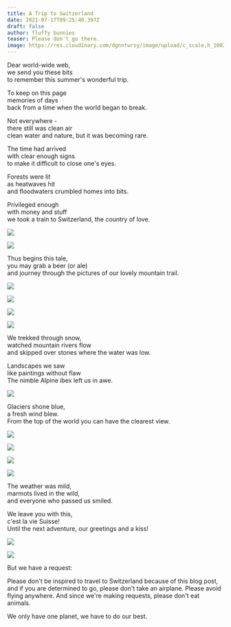 ```yaml
---
title: A Trip to Switzerland
date: 2021-07-17T09:25:40.397Z
draft: false
author: fluffy bunnies
teaser: Please don't go there.
image: https://res.cloudinary.com/dgnntwrsy/image/upload/c_scale,h_1002/c_crop,g_center,h_3968,w_2976,y_0/v1627225220/IMG_20210704_090836_nnl4wb.jpg
---
```

Dear world-wide web,\
we send you these bits\
to remember this summer's wonderful trip.

To keep on this page\
memories of days\
back from a time when the world began to break.

Not everywhere -\
there still was clean air\
clean water and nature, but it was becoming rare.

The time had arrived\
with clear enough signs\
to make it difficult to close one's eyes.

Forests were lit\
as heatwaves hit\
and floodwaters crumbled homes into bits.

Privileged enough\
with money and stuff\
we took a train to Switzerland, the country of love.

![](https://res.cloudinary.com/dgnntwrsy/image/upload/c_scale,w_866/v1627225202/IMG_20210702_112846_kzsoal.jpg)



![](https://res.cloudinary.com/dgnntwrsy/image/upload/c_scale,w_898/v1626514135/PXL_20210709_095303089.MP_uvvxg4.jpg)

Thus begins this tale,\
you may grab a beer (or ale)\
and journey through the pictures of our lovely mountain trail.

![](https://res.cloudinary.com/dgnntwrsy/image/upload/c_scale,w_866/v1627225206/IMG_20210703_063731_kavzkh.jpg)



![](https://res.cloudinary.com/dgnntwrsy/image/upload/c_scale,w_820/v1627225207/IMG_20210703_094230_wax9ft.jpg)



![](https://res.cloudinary.com/dgnntwrsy/image/upload/c_scale,w_775/v1627225218/IMG_20210704_092318_i5x6bc.jpg)



![](https://res.cloudinary.com/dgnntwrsy/image/upload/c_scale,w_685/v1627225210/IMG_20210704_090753_ki6lg5.jpg)

We trekked through snow,\
watched mountain rivers flow\
and skipped over stones where the water was low.

Landscapes we saw\
like paintings without flaw\
The nimble Alpine ibex left us in awe.

![](https://res.cloudinary.com/dgnntwrsy/image/upload/c_scale,w_685/v1627225207/IMG_20210703_093040_wrjtpx.jpg)

Glaciers shone blue,\
a fresh wind blew.\
From the top of the world you can have the clearest view.

![](https://res.cloudinary.com/dgnntwrsy/image/upload/c_scale,w_775/v1627225218/IMG_20210704_091803_hjh5b3.jpg)



![](https://res.cloudinary.com/dgnntwrsy/image/upload/c_scale,w_820/v1627225217/IMG_20210704_091755_sivsjv.jpg)



![](https://res.cloudinary.com/dgnntwrsy/image/upload/c_scale,w_820/v1627225219/IMG_20210704_093256_zspfg5.jpg)



![](https://res.cloudinary.com/dgnntwrsy/image/upload/c_scale,w_720/v1627225226/IMG_20210705_132045_w1r7s0.jpg)

The weather was mild,\
marmots lived in the wild,\
and everyone who passed us smiled.

We leave you with this,\
c'est la vie Suisse!\
Until the next adventure, our greetings and a kiss!

![](https://res.cloudinary.com/dgnntwrsy/image/upload/c_scale,w_820/v1627225224/IMG_20210705_154903_lopdpe.jpg)



![](https://res.cloudinary.com/dgnntwrsy/image/upload/c_scale,w_820/v1627225226/IMG_20210704_123550_he02xy.jpg)

But we have a request:

Please don't be inspired to travel to Switzerland because of this blog post, and if you are determined to go, please don't take an airplane. Please avoid flying anywhere. And since we're making requests, please don't eat animals.

We only have one planet, we have to do our best.